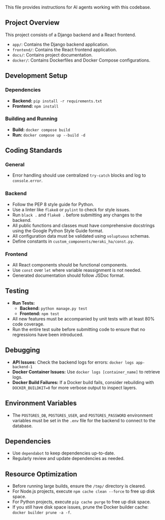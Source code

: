 This file provides instructions for AI agents working with this codebase.

## Project Overview

This project consists of a Django backend and a React frontend.

*   `app/`: Contains the Django backend application.
*   `frontend/`: Contains the React frontend application.
*   `docs/`: Contains project documentation.
*   `docker/`: Contains Dockerfiles and Docker Compose configurations.

## Development Setup

### Dependencies
*   **Backend:** `pip install -r requirements.txt`
*   **Frontend:** `npm install`

### Building and Running
*   **Build:** `docker compose build`
*   **Run:** `docker compose up --build -d`

## Coding Standards

### General
*   Error handling should use centralized `try-catch` blocks and log to `console.error`.

### Backend
*   Follow the PEP 8 style guide for Python.
*   Use a linter like `flake8` or `pylint` to check for style issues.
*   Run `black .` and `flake8 .` before submitting any changes to the backend.
*   All public functions and classes must have comprehensive docstrings using the Google Python Style Guide format.
*   All configuration data must be validated using `voluptuous` schemas.
*   Define constants in `custom_components/meraki_ha/const.py`.

### Frontend
*   All React components should be functional components.
*   Use `const` over `let` where variable reassignment is not needed.
*   Generated documentation should follow JSDoc format.

## Testing

*   **Run Tests:**
    *   **Backend:** `python manage.py test`
    *   **Frontend:** `npm test`
*   All new features must be accompanied by unit tests with at least 80% code coverage.
*   Run the entire test suite before submitting code to ensure that no regressions have been introduced.

## Debugging

*   **API Issues:** Check the backend logs for errors: `docker logs app-backend-1`
*   **Docker Container Issues:** Use `docker logs [container_name]` to retrieve logs.
*   **Docker Build Failures:** If a Docker build fails, consider rebuilding with `DOCKER_BUILDKIT=0` for more verbose output to inspect layers.

## Environment Variables

*   The `POSTGRES_DB`, `POSTGRES_USER`, and `POSTGRES_PASSWORD` environment variables must be set in the `.env` file for the backend to connect to the database.

## Dependencies

*   Use `dependabot` to keep dependencies up-to-date.
*   Regularly review and update dependencies as needed.

## Resource Optimization

*   Before running large builds, ensure the `/tmp/` directory is cleared.
*   For Node.js projects, execute `npm cache clean --force` to free up disk space.
*   For Python projects, execute `pip cache purge` to free up disk space.
*   If you still have disk space issues, prune the Docker builder cache: `docker builder prune -a -f`.

